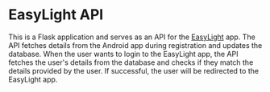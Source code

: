 # EasyLight API

This is a Flask application and serves as an API for the [EasyLight](https://github.com/lynnemunini/EasyLight) app.
The API fetches details from the Android app during registration and updates the database.
When the user wants to login to the EasyLight app, the API fetches the user's details from the database and checks if they match the details provided by the user.
If successful, the user will be redirected to the EasyLight app.
